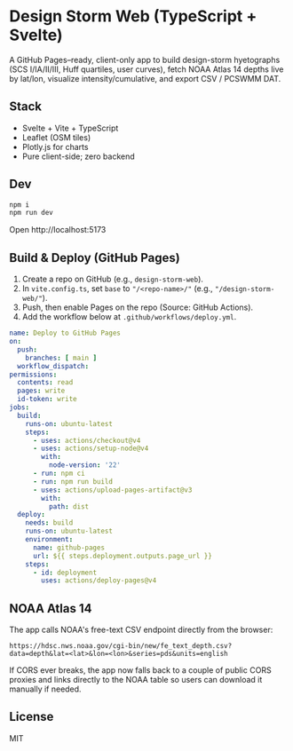 # Design Storm Web (TypeScript + Svelte)

A GitHub Pages–ready, client-only app to build design-storm hyetographs (SCS I/IA/II/III, Huff quartiles, user curves), fetch NOAA Atlas 14 depths live by lat/lon, visualize intensity/cumulative, and export CSV / PCSWMM DAT.

## Stack
- Svelte + Vite + TypeScript
- Leaflet (OSM tiles)
- Plotly.js for charts
- Pure client-side; zero backend

## Dev
```bash
npm i
npm run dev
```
Open http://localhost:5173

## Build & Deploy (GitHub Pages)
1. Create a repo on GitHub (e.g., `design-storm-web`).
2. In `vite.config.ts`, set `base` to `"/<repo-name>/"` (e.g., `"/design-storm-web/"`).
3. Push, then enable Pages on the repo (Source: GitHub Actions).
4. Add the workflow below at `.github/workflows/deploy.yml`.

```yaml
name: Deploy to GitHub Pages
on:
  push:
    branches: [ main ]
  workflow_dispatch:
permissions:
  contents: read
  pages: write
  id-token: write
jobs:
  build:
    runs-on: ubuntu-latest
    steps:
      - uses: actions/checkout@v4
      - uses: actions/setup-node@v4
        with:
          node-version: '22'
      - run: npm ci
      - run: npm run build
      - uses: actions/upload-pages-artifact@v3
        with:
          path: dist
  deploy:
    needs: build
    runs-on: ubuntu-latest
    environment:
      name: github-pages
      url: ${{ steps.deployment.outputs.page_url }}
    steps:
      - id: deployment
        uses: actions/deploy-pages@v4
```

## NOAA Atlas 14
The app calls NOAA's free-text CSV endpoint directly from the browser:
```
https://hdsc.nws.noaa.gov/cgi-bin/new/fe_text_depth.csv?data=depth&lat=<lat>&lon=<lon>&series=pds&units=english
```
If CORS ever breaks, the app now falls back to a couple of public CORS proxies and
links directly to the NOAA table so users can download it manually if needed.

## License
MIT
